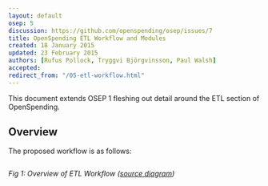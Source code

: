 ```yaml
---
layout: default
osep: 5
discussion: https://github.com/openspending/osep/issues/7
title: OpenSpending ETL Workflow and Modules
created: 18 January 2015
updated: 23 February 2015
authors: [Rufus Pollock, Tryggvi Björgvinsson, Paul Walsh]
accepted:
redirect_from: "/05-etl-workflow.html"
---
```


This document extends OSEP 1 fleshing out detail around the ETL section of OpenSpending.

## Overview

The proposed workflow is as follows:

<img src="https://docs.google.com/drawings/d/1SvuqA7za2TCEgpKu91WkQ8Tb_A5R4WYntRIUvn3j1_M/pub?w=1493&h=1158" alt="" style="max-width: 85vw; margin-left: -33%;" />

*Fig 1: Overview of ETL Workflow ([source diagram][fig1])*

[fig1]: https://docs.google.com/a/okfn.org/drawings/d/1SvuqA7za2TCEgpKu91WkQ8Tb_A5R4WYntRIUvn3j1_M/edit
